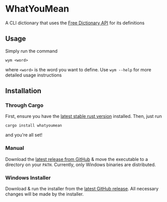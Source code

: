 # WhatYouMean

A CLI dictionary that uses the [Free Dictionary API](https://github.com/meetDeveloper/freeDictionaryAPI)
for its definitions

## Usage

Simply run the command

```shell
wym <word>
```

where `<word>` is the word you want to define. Use `wym --help` for more detailed
usage instructions

## Installation

### Through Cargo

First, ensure you have the [latest stable rust version](https://www.rust-lang.org/tools/install) installed.
Then, just run

```shell
cargo install whatyoumean
```

and you're all set!

### Manual

Download the [latest release from GitHub](https://github.com/Clay-6/WhatYouMean) & move the
executable to a directory on your `PATH`. Currently, only Windows binaries are distributed.

### Windows Installer

Download & run the installer from the [latest GitHub release](https://github.com/Clay-6/WhatYouMean).
All necessary changes will be made by the installer.
